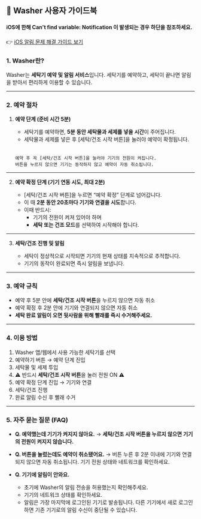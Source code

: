 ## 🧺 Washer 사용자 가이드북

#### iOS에 한해 Can't find variable: Notification 이 발생되는 경우 하단을 참조하세요.

👉 [iOS 알림 문제 해결 가이드 보기](./ios-cantfindvariable.md)

### 1. Washer란?

Washer는 **세탁기 예약 및 알림 서비스**입니다.
세탁기를 예약하고, 세탁이 끝나면 알림을 받아서 편리하게 이용할 수 있습니다.

---

### 2. 예약 절차

1.  **예약 단계 (준비 시간 5분)**

    -   세탁기를 예약하면, **5분 동안 세탁물과 세제를 넣을 시간**이 주어집니다.
    -   세탁물과 세제를 넣은 후 [세탁/건조 시작 버튼]을 눌러야 예약이 확정됩니다.
        <br/>
        <br/>

    ```
    예약 후 꼭 [세탁/건조 시작 버튼]을 눌러야 기기의 전원이 켜집니다.
    버튼을 누르지 않으면 기기는 동작하지 않고 예약이 자동 취소됩니다.
    ```

---

2. **예약 확정 단계 (기기 연동 시도, 최대 2분)**

    - \[세탁/건조 시작 버튼]을 누르면 “예약 확정” 단계로 넘어갑니다.
    - 이 때 **2분 동안 20초마다 기기와 연결을 시도**합니다.
    - 이때 반드시:
        - 기기의 전원이 켜져 있어야 하며
        - **세탁 또는 건조 모드**를 선택하여 시작해야 합니다.

---

3. **세탁/건조 진행 및 알림**

    - 세탁이 정상적으로 시작되면 기기의 현재 상태를 지속적으로 추적합니다.
    - 기기의 동작이 완료되면 즉시 알림을 보냅니다.

---

### 3. 예약 규칙

-   예약 후 5분 안에 **세탁/건조 시작 버튼**을 누르지 않으면 자동 취소
-   예약 확정 후 2분 안에 기기와 연결되지 않으면 자동 취소
-   **세탁 완료 알림이 오면 뒷사람을 위해 빨래를 즉시 수거해주세요.**

---

### 4. 이용 방법

1. Washer 앱/웹에서 사용 가능한 세탁기를 선택
2. 예약하기 버튼 → 예약 단계 진입
3. 세탁물 및 세제 투입
4. ⚠️ 반드시 **세탁/건조 시작 버튼**을 눌러 전원 ON ⚠️
5. 예약 확정 단계 진입 → 기기와 연결
6. 세탁/건조 진행
7. 완료 알림 수신 후 빨래 수거

---

### 5. 자주 묻는 질문 (FAQ)

-   **Q. 예약했는데 기기가 켜지지 않아요.**
    → **세탁/건조 시작 버튼을 누르지 않으면 기기의 전원이 켜지지 않습니다.**

-   **Q. 버튼을 눌렀는데도 예약이 취소됐어요.**
    → 버튼 누른 후 2분 이내에 기기와 연결되지 않으면 자동 취소됩니다. 기기 전원 상태와 네트워크를 확인하세요.

-   **Q. 기기에 알림이 안와요.**
    -   초기에 Washer의 알림 전송을 허용했는지 확인해주세요.
    -   기기의 네트워크 상태를 확인하세요.
    -   알림은 가장 마지막에 로그인된 기기로 발송됩니다. 다른 기기에서 새로 로그인하면 기존 기기로의 알림 수신이 중단될 수 있습니다.
